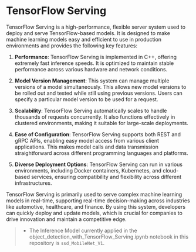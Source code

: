 # TensorFlow Serving

TensorFlow Serving is a high-performance, flexible server system used to deploy and serve TensorFlow-based models. It is designed to make machine learning models easy and efficient to use in production environments and provides the following key features:

1. **Performance**: TensorFlow Serving is implemented in C++, offering extremely fast inference speeds. It is optimized to maintain stable performance across various hardware and network conditions.

2. **Model Version Management**: This system can manage multiple versions of a model simultaneously. This allows new model versions to be rolled out and tested while still using previous versions. Users can specify a particular model version to be used for a request.

3. **Scalability**: TensorFlow Serving automatically scales to handle thousands of requests concurrently. It also functions effectively in clustered environments, making it suitable for large-scale deployments.

4. **Ease of Configuration**: TensorFlow Serving supports both REST and gRPC APIs, enabling easy model access from various client applications. This makes model calls and data transmission straightforward across different programming languages and platforms.

5. **Diverse Deployment Options**: TensorFlow Serving can run in various environments, including Docker containers, Kubernetes, and cloud-based services, ensuring compatibility and flexibility across different infrastructures.

TensorFlow Serving is primarily used to serve complex machine learning models in real-time, supporting real-time decision-making across industries like automotive, healthcare, and finance. By using this system, developers can quickly deploy and update models, which is crucial for companies to drive innovation and maintain a competitive edge.

> - The Inference Model currently applied in the object_detection_with_TensorFlow_Serving.ipynb notebook in this repository is `ssd_MobileNet_V1`.

